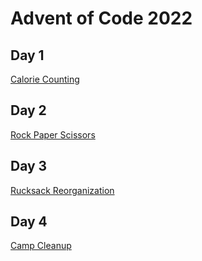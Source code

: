 # Advent of Code 2022

## Day 1

[Calorie Counting](https://adventofcode.com/2022/day/1)

## Day 2

[Rock Paper Scissors](https://adventofcode.com/2022/day/2)

## Day 3

[Rucksack Reorganization](https://adventofcode.com/2022/day/3)

## Day 4

[Camp Cleanup](https://adventofcode.com/2022/day/4)
